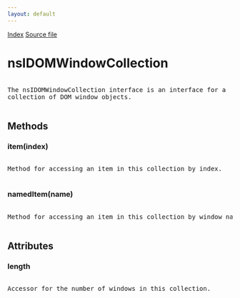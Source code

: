 ```yaml
---
layout: default
---
```

<div id='links'><a href="../index.html">Index</a>
<a href="http://dxr.mozilla.org/mozilla-central/source/dom/interfaces/base/nsIDOMWindowCollection.idl">Source file</a>
</div>

# nsIDOMWindowCollection #
<pre>  
The nsIDOMWindowCollection interface is an interface for a  
collection of DOM window objects.  
  
</pre>
## Methods ##

### item(index) ###
<pre>  
Method for accessing an item in this collection by index.  
  
</pre>
### namedItem(name) ###
<pre>  
Method for accessing an item in this collection by window name.  
  
</pre>
## Attributes ##

### length ###
<pre>  
Accessor for the number of windows in this collection.  
  
</pre>